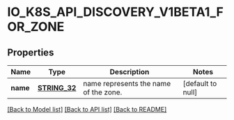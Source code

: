 # IO_K8S_API_DISCOVERY_V1BETA1_FOR_ZONE

## Properties
Name | Type | Description | Notes
------------ | ------------- | ------------- | -------------
**name** | [**STRING_32**](STRING_32.md) | name represents the name of the zone. | [default to null]

[[Back to Model list]](../README.md#documentation-for-models) [[Back to API list]](../README.md#documentation-for-api-endpoints) [[Back to README]](../README.md)



